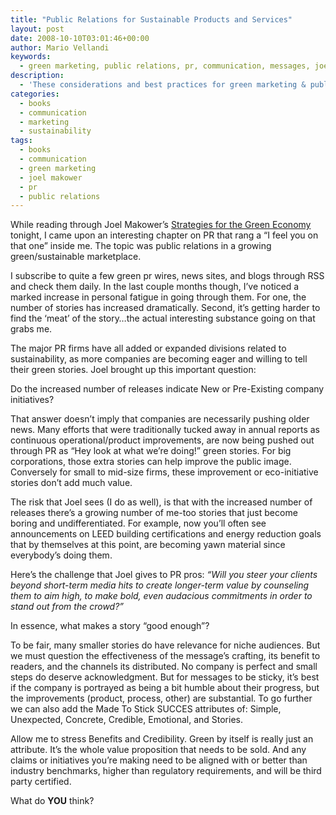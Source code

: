 ```yaml
---
title: "Public Relations for Sustainable Products and Services"
layout: post
date: 2008-10-10T03:01:46+00:00
author: Mario Vellandi
keywords:
  - green marketing, public relations, pr, communication, messages, joel makower, strategy, business
description:
  - 'These considerations and best practices for green marketing & public relations should provide some valuable guidance for firms in the green space.'
categories:
  - books
  - communication
  - marketing
  - sustainability
tags:
  - books
  - communication
  - green marketing
  - joel makower
  - pr
  - public relations
---
```

While reading through Joel Makower&#8217;s [Strategies for the Green Economy](http://www.amazon.com/gp/product/0071600302?ie=UTF8&tag=melodinmarke-20&linkCode=as2&camp=1789&creative=390957&creativeASIN=0071600302) tonight, I came upon an interesting chapter on PR that rang a &#8220;I feel you on that one&#8221; inside me. The topic was public relations in a growing green/sustainable marketplace.

I subscribe to quite a few green pr wires, news sites, and blogs through RSS and check them daily. In the last couple months though, I&#8217;ve noticed a marked increase in personal fatigue in going through them. For one, the number of stories has increased dramatically. Second, it&#8217;s getting harder to find the &#8216;meat&#8217; of the story&#8230;the actual interesting substance going on that grabs me.

The major PR firms have all added or expanded divisions related to sustainability, as more companies are becoming eager and willing to tell their green stories. Joel brought up this important question:

Do the increased number of releases indicate New or Pre-Existing company initiatives?

That answer doesn&#8217;t imply that companies are necessarily pushing older news. Many efforts that were traditionally tucked away in annual reports as continuous operational/product improvements, are now being pushed out through PR as &#8220;Hey look at what we&#8217;re doing!&#8221; green stories. For big corporations, those extra stories can help improve the public image. Conversely for small to mid-size firms, these improvement or eco-initiative stories don&#8217;t add much value.

The risk that Joel sees (I do as well), is that with the increased number of releases there&#8217;s a growing number of me-too stories that just become boring and undifferentiated. For example, now you&#8217;ll often see announcements on LEED building certifications and energy reduction goals that by themselves at this point, are becoming yawn material since everybody&#8217;s doing them.

Here&#8217;s the challenge that Joel gives to PR pros: _&#8220;Will you steer your clients beyond short-term media hits to create longer-term value by counseling them to aim high, to make bold, even audacious commitments in order to stand out from the crowd?&#8221;_

In essence, what makes a story &#8220;good enough&#8221;?

To be fair, many smaller stories do have relevance for niche audiences. But we must question the effectiveness of the message&#8217;s crafting, its benefit to readers, and the channels its distributed. No company is perfect and small steps do deserve acknowledgment. But for messages to be sticky, it&#8217;s best if the company is portrayed as being a bit humble about their progress, but the improvements (product, process, other) are substantial. To go further we can also add the Made To Stick SUCCES attributes of: Simple, Unexpected, Concrete, Credible, Emotional, and Stories.

Allow me to stress Benefits and Credibility. Green by itself is really just an attribute. It&#8217;s the whole value proposition that needs to be sold. And any claims or initiatives you&#8217;re making need to be aligned with or better than industry benchmarks, higher than regulatory requirements, and will be third party certified.

What do **YOU** think?
